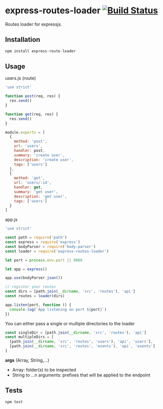 # express-routes-loader  [![Build Status](https://travis-ci.org/epok75/express-routes-loader.svg?branch=master)](https://travis-ci.org/epok75/express-routes-loader)
Routes loader for expressjs.

## Installation

```javascript
npm install express-route-loader
```

## Usage

users.js (route)
```javascript
'use strict'

function post(req, res) {
  res.send()
}

function get(req, res) {
  res.send()
}

module.exports = [
  {
    method: 'post',
    url: 'users',
    handler: post,
    summary: 'create user',
    description: 'create user',
    tags: ['users']
  },
  {
    method: 'get',
    url: 'users/:id',
    handler: get,
    summary: 'get user',
    description: 'get user',
    tags: ['users']
  }
]
```

app.js
```javascript
'use strict'

const path = require('path')
const express = require('express')
const bodyParser = require('body-parser')
const loader = require('express-routes-loader')

let port = process.env.port || 8080

let app = express()

app.use(bodyParser.json())

// register your routes
const dirs = [path.join(__dirname, 'src', 'routes'), 'api']
const routes = loader(dirs)

app.listen(port, function () {
  console.log(`App listening on port ${port}`)
})
```

You can either pass a single or multiple directories to the loader
```javascript
const singleDir = [path.join(__dirname, 'src', 'routes'), 'api']
const multipleDirs = [
  [path.join(__dirname, 'src', 'routes', 'users'), 'api', 'users'],
  [path.join(__dirname, 'src', 'routes', 'events'), 'api', 'events']
]

```

**args** (Array, String,...)
* Array: folder(s) to be inspected
* String to ...n arguments: prefixes that will be applied to the endpoint

## Tests

```javascript
npm test
```
